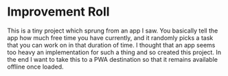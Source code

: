 # Improvement Roll

This is a tiny project which sprung from an app I saw. You basically tell the app how much free time you have currently, and it randomly picks a task that you can work on in that duration of time. I thought that an app seems too heavy an implementation for such a thing and so created this project. In the end I want to take this to a PWA destination so that it remains available offline once loaded.
